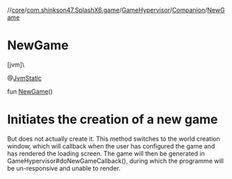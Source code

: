 //[core](../../../../index.md)/[com.shinkson47.SplashX6.game](../../index.md)/[GameHypervisor](../index.md)/[Companion](index.md)/[NewGame](-new-game.md)

# NewGame

[jvm]\

@[JvmStatic](https://kotlinlang.org/api/latest/jvm/stdlib/kotlin.jvm/-jvm-static/index.html)

fun [NewGame](-new-game.md)()

# Initiates the creation of a new game

But does not actually create it. This method switches to the world creation window, which will callback when the user has configured the game and has rendered the loading screen. The game will then be generated in GameHypervisor#doNewGameCallback(), during which the programme will be un-responsive and unable to render.

